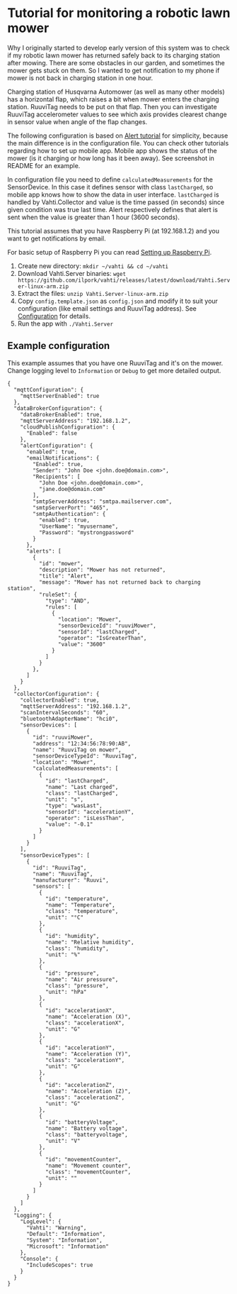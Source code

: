 # Tutorial for monitoring a robotic lawn mower
Why I originally started to develop early version of this system was to check if my robotic lawn mower has returned safely back to its charging station after mowing. There are some obstacles in our garden, and sometimes the mower gets stuck on them. So I wanted to get notification to my phone if mower is not back in charging station in one hour.

Charging station of Husqvarna Automower (as well as many other models) has a horizontal flap, which raises a bit when mower enters the charging station. RuuviTag needs to be put on that flap. Then you can investigate RuuviTag accelerometer values to see which axis provides clearest change in sensor value when angle of the flap changes.

The following configuration is based on [Alert tutorial](AlertTutorial.md) for simplicity, because the main difference is in the configuration file. You can check other tutorials regarding how to set up mobile app. Mobile app shows the status of the mower (is it charging or how long has it been away). See screenshot in README for an example.

In configuration file you need to define `calculatedMeasurements` for the SensorDevice. In this case it defines sensor with class `lastCharged`, so mobile app knows how to show the data in user interface. `lastCharged` is handled by Vahti.Collector and value is the time passed (in seconds) since given condition was true last time. Alert respectively defines that alert is sent when the value is greater than 1 hour (3600 seconds). 

This tutorial assumes that you have Raspberry Pi (at 192.168.1.2) and you want to get notifications by email.

For basic setup of Raspberry Pi you can read [Setting up Raspberry Pi](SettingUpRaspberryPi.md).

1. Create new directory: `mkdir ~/vahti && cd ~/vahti`
2. Download Vahti.Server binaries: `wget https://github.com/ilpork/vahti/releases/latest/download/Vahti.Server-linux-arm.zip`
3. Extract the files: `unzip Vahti.Server-linux-arm.zip`
4. Copy `config.template.json` as `config.json` and modify it to suit your configuration (like email settings and RuuviTag address). See [Configuration](Configuration.md) for details.
5. Run the app with `./Vahti.Server`

## Example configuration
This example assumes that you have one RuuviTag and it's on the mower. Change logging level to `Information` or `Debug` to get more detailed output.
```
{
  "mqttConfiguration": {
    "mqttServerEnabled": true
  },
  "dataBrokerConfiguration": {
    "dataBrokerEnabled": true,
    "mqttServerAddress": "192.168.1.2",
    "cloudPublishConfiguration": {
      "Enabled": false      
    },    
    "alertConfiguration": {  
      "enabled": true,    
      "emailNotifications": {
        "Enabled": true,
        "Sender": "John Doe <john.doe@domain.com>",
        "Recipients": [
          "John Doe <john.doe@domain.com>",
          "jane.doe@domain.com"
        ],
        "smtpServerAddress": "smtpa.mailserver.com",
        "smtpServerPort": "465",
        "smtpAuthentication": {
          "enabled": true,
          "UserName": "myusername",
          "Password": "mystrongpassword"
        }
      },
      "alerts": [        
        {
          "id": "mower",
          "description": "Mower has not returned",
          "title": "Alert",
          "message": "Mower has not returned back to charging station",
          "ruleSet": {
            "type": "AND",
            "rules": [
              {
                "location": "Mower",
                "sensorDeviceId": "ruuviMower",
                "sensorId": "lastCharged",
                "operator": "IsGreaterThan",
                "value": "3600"
              }
            ]
          }
        },
      ]
    }
  },
  "collectorConfiguration": {
    "collectorEnabled": true,
    "mqttServerAddress": "192.168.1.2",
    "scanIntervalSeconds": "60",
    "bluetoothAdapterName": "hci0",
    "sensorDevices": [
      {
        "id": "ruuviMower",
        "address": "12:34:56:78:90:AB",
        "name": "RuuviTag on mower",
        "sensorDeviceTypeId": "RuuviTag",
        "location": "Mower",
        "calculatedMeasurements": [
          {
            "id": "lastCharged",
            "name": "Last charged",
            "class": "lastCharged",
            "unit": "s",
            "type": "wasLast",
            "sensorId": "accelerationY",
            "operator": "isLessThan",
            "value": "-0.1"
          }
        ]
      }      
    ],
    "sensorDeviceTypes": [
      {
        "id": "RuuviTag",
        "name": "RuuviTag",
        "manufacturer": "Ruuvi",
        "sensors": [
          {
            "id": "temperature",
            "name": "Temperature",
            "class": "temperature",
            "unit": "°C"
          },
          {
            "id": "humidity",
            "name": "Relative humidity",
            "class": "humidity",
            "unit": "%"
          },
          {
            "id": "pressure",
            "name": "Air pressure",
            "class": "pressure",
            "unit": "hPa"
          },
          {
            "id": "accelerationX",
            "name": "Acceleration (X)",
            "class": "accelerationX",
            "unit": "G"
          },
          {
            "id": "accelerationY",
            "name": "Acceleration (Y)",
            "class": "accelerationY",
            "unit": "G"
          },
          {
            "id": "accelerationZ",
            "name": "Acceleration (Z)",
            "class": "accelerationZ",
            "unit": "G"
          },
          {
            "id": "batteryVoltage",
            "name": "Battery voltage",
            "class": "batteryvoltage",
            "unit": "V"
          },
          {
            "id": "movementCounter",
            "name": "Movement counter",
            "class": "movementCounter",
            "unit": ""
          }
        ]
      }
    ]
  },
  "Logging": {
    "LogLevel": {
      "Vahti": "Warning",
      "Default": "Information",
      "System": "Information",
      "Microsoft": "Information"
    },
    "Console": {
      "IncludeScopes": true
    }
  }
}
```
